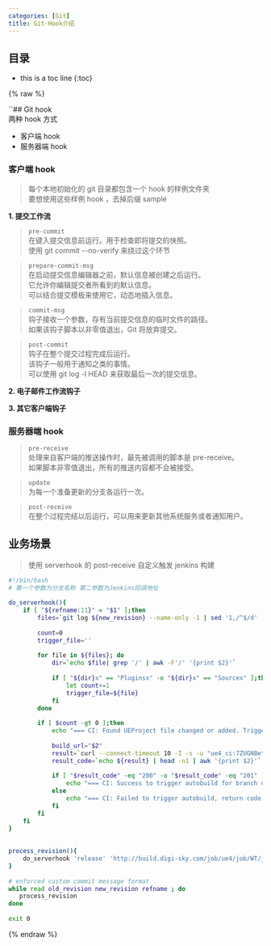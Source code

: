 ```yaml
---
categories: [Git]
title: Git-Hook介绍
---
```


## 目录
+ this is a toc line
{:toc}

{% raw %}

``## Git hook  
两种 hook 方式  
+ 客户端 hook  
+ 服务器端 hook  
  
### 客户端 hook  
> 每个本地初始化的 git 目录都包含一个 hook 的样例文件夹  
> 要想使用这些样例 hook ，去掉后缀 sample  
  
**1. 提交工作流**  
> `pre-commit`  
> 在键入提交信息前运行。用于检查即将提交的快照。  
> 使用 git commit --no-verify 来绕过这个环节  
  
> `prepare-commit-msg`  
> 在启动提交信息编辑器之前，默认信息被创建之后运行。  
> 它允许你编辑提交者所看到的默认信息。  
> 可以结合提交模板来使用它，动态地插入信息。  
  
> `commit-msg`   
> 钩子接收一个参数，存有当前提交信息的临时文件的路径。  
> 如果该钩子脚本以非零值退出，Git 将放弃提交。  
  
> `post-commit`  
> 钩子在整个提交过程完成后运行。  
> 该钩子一般用于通知之类的事情。  
> 可以使用 git log -l HEAD 来获取最后一次的提交信息。  
  
**2. 电子邮件工作流钩子**  
  
**3. 其它客户端钩子**  
  
### 服务器端 hook  
> `pre-receive`  
> 处理来自客户端的推送操作时，最先被调用的脚本是 pre-receive。  
> 如果脚本非零值退出，所有的推送内容都不会被接受。  
  
> `update`  
> 为每一个准备更新的分支各运行一次。  
  
> `post-receive`  
> 在整个过程完结以后运行，可以用来更新其他系统服务或者通知用户。  
  
  
## 业务场景  
> 使用 serverhook 的 post-receive 自定义触发 jenkins 构建  
  
```sh  
#!/bin/bash  
# 第一个参数为分支名称 第二参数为Jenkins回调地址  
  
do_serverhook(){  
    if [ "${refname:11}" = "$1" ];then  
        files=`git log ${new_revision} --name-only -1 | sed '1,/^$/d' | sed '1,/^$/d'`  
          
        count=0  
        trigger_file=''  
          
        for file in ${files}; do  
            dir=`echo $file| grep '/' | awk -F'/' '{print $2}'`  
          
            if [ "${dir}x" == "Pluginsx" -o "${dir}x" == "Sourcex" ];then  
                let count+=1  
                trigger_file=${file}  
            fi  
        done  
          
        if [ $count -gt 0 ];then  
            echo "=== CI: Found UEProject file changed or added. Trigger file is ${trigger_file} ==="  
          
            build_url="$2"  
            result=`curl --connect-timeout 10 -I -s -u "ue4_ci:7ZUGNBetfm2b" ${build_url}`  
            result_code=`echo ${result} | head -n1 | awk '{print $2}'`  
          
            if [ "$result_code" -eq "200" -o "$result_code" -eq "201" ];then  
                echo "=== CI: Success to trigger autobuild for branch dev, return code from jenkins is ${result_code} ==="  
            else  
                echo "=== CI: Failed to trigger autobuild, return code from jenkins is ${result_code} ==="  
            fi  
        fi  
    fi  
}  
  
  
process_revision(){  
    do_serverhook 'release' 'http://build.digi-sky.com/job/ue4/job/WT/job/DSGame/job/DSGame-release/build?token=serverhook'  
}  
  
# enforced custom commit message format  
while read old_revision new_revision refname ; do  
   process_revision  
done  
  
exit 0  
```  
{% endraw %}
